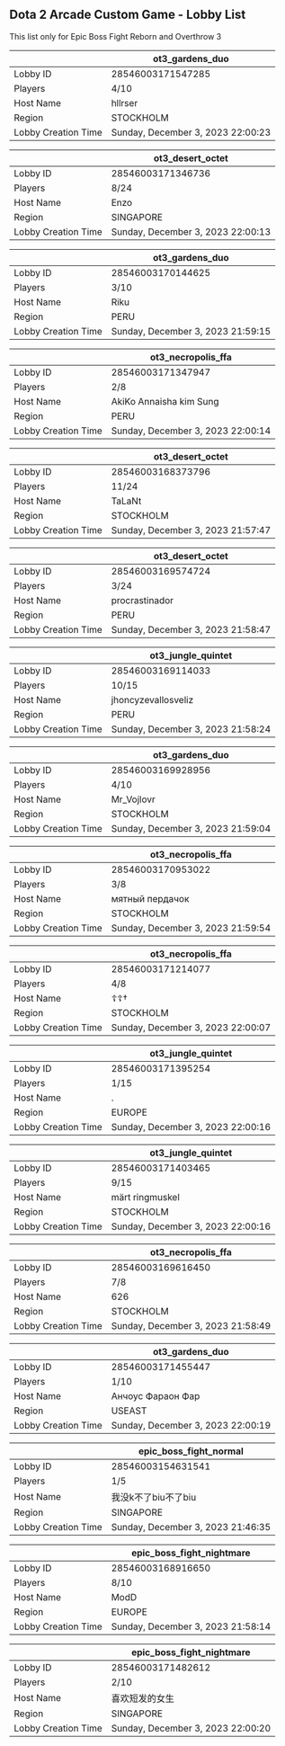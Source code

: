 ## Dota 2 Arcade Custom Game - Lobby List

This list only for Epic Boss Fight Reborn and Overthrow 3

|  | ot3_gardens_duo |
| ------ | ------ |
| Lobby ID | 28546003171547285 |
| Players | 4/10 |
| Host Name | hllrser |
| Region | STOCKHOLM |
| Lobby Creation Time | Sunday, December 3, 2023 22:00:23 |


|  | ot3_desert_octet |
| ------ | ------ |
| Lobby ID | 28546003171346736 |
| Players | 8/24 |
| Host Name | Enzo |
| Region | SINGAPORE |
| Lobby Creation Time | Sunday, December 3, 2023 22:00:13 |


|  | ot3_gardens_duo |
| ------ | ------ |
| Lobby ID | 28546003170144625 |
| Players | 3/10 |
| Host Name | Riku |
| Region | PERU |
| Lobby Creation Time | Sunday, December 3, 2023 21:59:15 |


|  | ot3_necropolis_ffa |
| ------ | ------ |
| Lobby ID | 28546003171347947 |
| Players | 2/8 |
| Host Name | AkiKo Annaisha kim Sung |
| Region | PERU |
| Lobby Creation Time | Sunday, December 3, 2023 22:00:14 |


|  | ot3_desert_octet |
| ------ | ------ |
| Lobby ID | 28546003168373796 |
| Players | 11/24 |
| Host Name | TaLaNt |
| Region | STOCKHOLM |
| Lobby Creation Time | Sunday, December 3, 2023 21:57:47 |


|  | ot3_desert_octet |
| ------ | ------ |
| Lobby ID | 28546003169574724 |
| Players | 3/24 |
| Host Name | procrastinador |
| Region | PERU |
| Lobby Creation Time | Sunday, December 3, 2023 21:58:47 |


|  | ot3_jungle_quintet |
| ------ | ------ |
| Lobby ID | 28546003169114033 |
| Players | 10/15 |
| Host Name | jhoncyzevallosveliz |
| Region | PERU |
| Lobby Creation Time | Sunday, December 3, 2023 21:58:24 |


|  | ot3_gardens_duo |
| ------ | ------ |
| Lobby ID | 28546003169928956 |
| Players | 4/10 |
| Host Name | Mr_Vojlovr |
| Region | STOCKHOLM |
| Lobby Creation Time | Sunday, December 3, 2023 21:59:04 |


|  | ot3_necropolis_ffa |
| ------ | ------ |
| Lobby ID | 28546003170953022 |
| Players | 3/8 |
| Host Name | мятный пердачок |
| Region | STOCKHOLM |
| Lobby Creation Time | Sunday, December 3, 2023 21:59:54 |


|  | ot3_necropolis_ffa |
| ------ | ------ |
| Lobby ID | 28546003171214077 |
| Players | 4/8 |
| Host Name | ☦☦† |
| Region | STOCKHOLM |
| Lobby Creation Time | Sunday, December 3, 2023 22:00:07 |


|  | ot3_jungle_quintet |
| ------ | ------ |
| Lobby ID | 28546003171395254 |
| Players | 1/15 |
| Host Name | . |
| Region | EUROPE |
| Lobby Creation Time | Sunday, December 3, 2023 22:00:16 |


|  | ot3_jungle_quintet |
| ------ | ------ |
| Lobby ID | 28546003171403465 |
| Players | 9/15 |
| Host Name | märt ringmuskel |
| Region | STOCKHOLM |
| Lobby Creation Time | Sunday, December 3, 2023 22:00:16 |


|  | ot3_necropolis_ffa |
| ------ | ------ |
| Lobby ID | 28546003169616450 |
| Players | 7/8 |
| Host Name | 626 |
| Region | STOCKHOLM |
| Lobby Creation Time | Sunday, December 3, 2023 21:58:49 |


|  | ot3_gardens_duo |
| ------ | ------ |
| Lobby ID | 28546003171455447 |
| Players | 1/10 |
| Host Name | Анчоус Фараон Фар |
| Region | USEAST |
| Lobby Creation Time | Sunday, December 3, 2023 22:00:19 |


|  | epic_boss_fight_normal |
| ------ | ------ |
| Lobby ID | 28546003154631541 |
| Players | 1/5 |
| Host Name | 我没k不了biu不了biu |
| Region | SINGAPORE |
| Lobby Creation Time | Sunday, December 3, 2023 21:46:35 |


|  | epic_boss_fight_nightmare |
| ------ | ------ |
| Lobby ID | 28546003168916650 |
| Players | 8/10 |
| Host Name | ModD |
| Region | EUROPE |
| Lobby Creation Time | Sunday, December 3, 2023 21:58:14 |


|  | epic_boss_fight_nightmare |
| ------ | ------ |
| Lobby ID | 28546003171482612 |
| Players | 2/10 |
| Host Name | 喜欢短发的女生 |
| Region | SINGAPORE |
| Lobby Creation Time | Sunday, December 3, 2023 22:00:20 |


